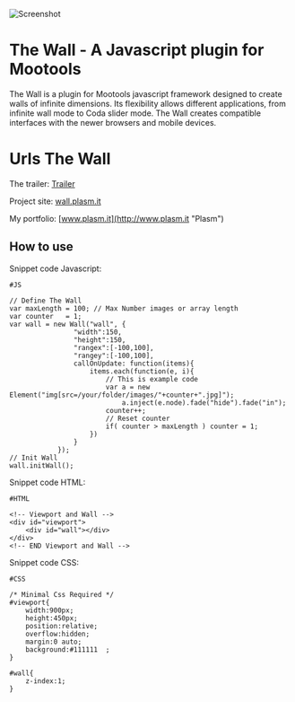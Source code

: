 ![Screenshot](https://raw.github.com/plasm/the-wall/master/logotipo.png)

The Wall - A Javascript plugin for Mootools
===========================================

The Wall is a plugin for Mootools javascript framework designed to create walls of infinite dimensions. Its flexibility allows different applications, from infinite wall mode to Coda slider mode. The Wall creates compatible interfaces with the newer browsers and mobile devices.

Urls The Wall
=============
The trailer: [Trailer](http://www.vimeo.com/plasm/the-wall "The Wall trailer")

Project site: [wall.plasm.it](http://wall.plasm.it "The Wall")

My portfolio: [www.plasm.it](http://www.plasm.it "Plasm")


How to use
----------

Snippet code Javascript:

	#JS
	
    // Define The Wall
    var maxLength = 100; // Max Number images or array length
    var counter   = 1;
    var wall = new Wall("wall", {
                    "width":150,
                    "height":150,
                    "rangex":[-100,100],
                    "rangey":[-100,100],
                    callOnUpdate: function(items){
                        items.each(function(e, i){
                            // This is example code
                            var a = new Element("img[src=/your/folder/images/"+counter+".jpg]");
                                a.inject(e.node).fade("hide").fade("in");
                            counter++;
                            // Reset counter
                            if( counter > maxLength ) counter = 1;
                        })
                    }
                });
    // Init Wall
    wall.initWall();

Snippet code HTML:

	#HTML
	
	<!-- Viewport and Wall -->
    <div id="viewport">
        <div id="wall"></div>
    </div>
    <!-- END Viewport and Wall -->

Snippet code CSS:

	#CSS

    /* Minimal Css Required */
    #viewport{
        width:900px;
        height:450px;
        position:relative;
        overflow:hidden;
        margin:0 auto;
        background:#111111  ;
    }

    #wall{
        z-index:1;
    }
